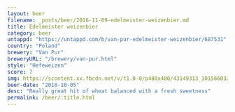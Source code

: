 ```yaml
---
layout: beer
filename: _posts/beer/2016-11-09-edelmeister-weizenbier.md
title: Edelmeister weizenbier
category: beer
untappd: "https://untappd.com/b/van-pur-edelmeister-weizenbier/687531"
country: "Poland"
brewery: "Van Pur"
breweryURL: "/brewery/van-pur.html"
style: "Hefeweizen"
score: 7
img: https://scontent.xx.fbcdn.net/v/t1.0-0/p480x480/43149313_10156603266483745_4267093628263858176_n.jpg?_nc_cat=103&_nc_ht=scontent.xx&oh=991f944e008ca5af2af219d54fa92b92&oe=5D432D77
beer-date: "2018-10-05"
desc: "Really great hit of wheat balanced with a fresh sweetness"
permalink: /beer/:title.html
---
```

